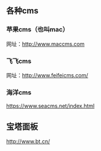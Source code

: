 ## 各种cms
### 苹果cms（也叫mac）
网址：http://www.maccms.com

### 飞飞cms
网址：http://www.feifeicms.com/

### 海洋cms
https://www.seacms.net/index.html

## 宝塔面板
http://www.bt.cn/